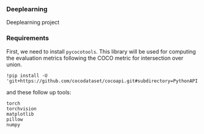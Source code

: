 ### Deeplearning
Deeplearning project 
###  Requirements
First, we need to install `pycocotools`. This library will be used for computing the evaluation metrics following the COCO metric for intersection over union.
```
!pip install -U 'git+https://github.com/cocodataset/cocoapi.git#subdirectory=PythonAPI'
```
and these follow up tools:
```
torch
torchvision
matplotlib
pillow
numpy
```
